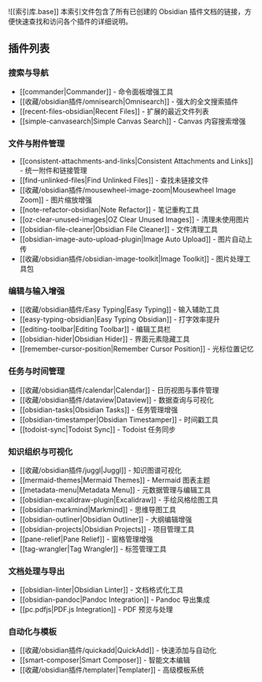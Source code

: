 ![[索引库.base]]
本索引文件包含了所有已创建的 Obsidian 插件文档的链接，方便快速查找和访问各个插件的详细说明。

## 插件列表

### 搜索与导航
- [[commander|Commander]] - 命令面板增强工具
- [[收藏/obsidian插件/omnisearch|Omnisearch]] - 强大的全文搜索插件
- [[recent-files-obsidian|Recent Files]] - 扩展的最近文件列表
- [[simple-canvasearch|Simple Canvas Search]] - Canvas 内容搜索增强

### 文件与附件管理
- [[consistent-attachments-and-links|Consistent Attachments and Links]] - 统一附件和链接管理
- [[find-unlinked-files|Find Unlinked Files]] - 查找未链接文件
- [[收藏/obsidian插件/mousewheel-image-zoom|Mousewheel Image Zoom]] - 图片缩放增强
- [[note-refactor-obsidian|Note Refactor]] - 笔记重构工具
- [[oz-clear-unused-images|OZ Clear Unused Images]] - 清理未使用图片
- [[obsidian-file-cleaner|Obsidian File Cleaner]] - 文件清理工具
- [[obsidian-image-auto-upload-plugin|Image Auto Upload]] - 图片自动上传
- [[收藏/obsidian插件/obsidian-image-toolkit|Image Toolkit]] - 图片处理工具包

### 编辑与输入增强
- [[收藏/obsidian插件/Easy Typing|Easy Typing]] - 输入辅助工具
- [[easy-typing-obsidian|Easy Typing Obsidian]] - 打字效率提升
- [[editing-toolbar|Editing Toolbar]] - 编辑工具栏
- [[obsidian-hider|Obsidian Hider]] - 界面元素隐藏工具
- [[remember-cursor-position|Remember Cursor Position]] - 光标位置记忆

### 任务与时间管理
- [[收藏/obsidian插件/calendar|Calendar]] - 日历视图与事件管理
- [[收藏/obsidian插件/dataview|Dataview]] - 数据查询与可视化
- [[obsidian-tasks|Obsidian Tasks]] - 任务管理增强
- [[obsidian-timestamper|Obsidian Timestamper]] - 时间戳工具
- [[todoist-sync|Todoist Sync]] - Todoist 任务同步

### 知识组织与可视化
- [[收藏/obsidian插件/juggl|Juggl]] - 知识图谱可视化
- [[mermaid-themes|Mermaid Themes]] - Mermaid 图表主题
- [[metadata-menu|Metadata Menu]] - 元数据管理与编辑工具
- [[obsidian-excalidraw-plugin|Excalidraw]] - 手绘风格绘图工具
- [[obsidian-markmind|Markmind]] - 思维导图工具
- [[obsidian-outliner|Obsidian Outliner]] - 大纲编辑增强
- [[obsidian-projects|Obsidian Projects]] - 项目管理工具
- [[pane-relief|Pane Relief]] - 窗格管理增强
- [[tag-wrangler|Tag Wrangler]] - 标签管理工具

### 文档处理与导出
- [[obsidian-linter|Obsidian Linter]] - 文档格式化工具
- [[obsidian-pandoc|Pandoc Integration]] - Pandoc 导出集成
- [[pc.pdfjs|PDF.js Integration]] - PDF 预览与处理

### 自动化与模板
- [[收藏/obsidian插件/quickadd|QuickAdd]] - 快速添加与自动化
- [[smart-composer|Smart Composer]] - 智能文本编辑
- [[收藏/obsidian插件/templater|Templater]] - 高级模板系统


